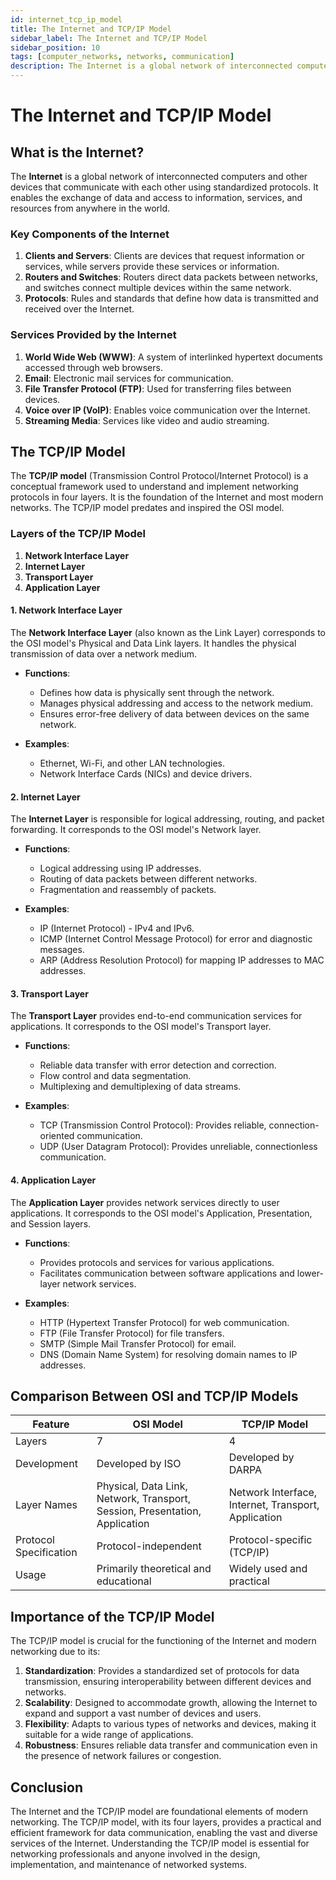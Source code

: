 ```yaml
---
id: internet_tcp_ip_model
title: The Internet and TCP/IP Model
sidebar_label: The Internet and TCP/IP Model
sidebar_position: 10
tags: [computer_networks, networks, communication]
description: The Internet is a global network of interconnected computers and other devices that communicate with each other using standardized protocols.The TCP/IP model (Transmission Control Protocol/Internet Protocol) is a conceptual framework used to understand and implement networking protocols in four layers.
---
```

# The Internet and TCP/IP Model

## What is the Internet?

The **Internet** is a global network of interconnected computers and other devices that communicate with each other using standardized protocols. It enables the exchange of data and access to information, services, and resources from anywhere in the world.

### Key Components of the Internet

1. **Clients and Servers**: Clients are devices that request information or services, while servers provide these services or information.
2. **Routers and Switches**: Routers direct data packets between networks, and switches connect multiple devices within the same network.
3. **Protocols**: Rules and standards that define how data is transmitted and received over the Internet.

### Services Provided by the Internet

1. **World Wide Web (WWW)**: A system of interlinked hypertext documents accessed through web browsers.
2. **Email**: Electronic mail services for communication.
3. **File Transfer Protocol (FTP)**: Used for transferring files between devices.
4. **Voice over IP (VoIP)**: Enables voice communication over the Internet.
5. **Streaming Media**: Services like video and audio streaming.

## The TCP/IP Model

The **TCP/IP model** (Transmission Control Protocol/Internet Protocol) is a conceptual framework used to understand and implement networking protocols in four layers. It is the foundation of the Internet and most modern networks. The TCP/IP model predates and inspired the OSI model.

### Layers of the TCP/IP Model

1. **Network Interface Layer**
2. **Internet Layer**
3. **Transport Layer**
4. **Application Layer**

#### 1. Network Interface Layer

The **Network Interface Layer** (also known as the Link Layer) corresponds to the OSI model's Physical and Data Link layers. It handles the physical transmission of data over a network medium.

- **Functions**:
  - Defines how data is physically sent through the network.
  - Manages physical addressing and access to the network medium.
  - Ensures error-free delivery of data between devices on the same network.

- **Examples**:
  - Ethernet, Wi-Fi, and other LAN technologies.
  - Network Interface Cards (NICs) and device drivers.

#### 2. Internet Layer

The **Internet Layer** is responsible for logical addressing, routing, and packet forwarding. It corresponds to the OSI model's Network layer.

- **Functions**:
  - Logical addressing using IP addresses.
  - Routing of data packets between different networks.
  - Fragmentation and reassembly of packets.

- **Examples**:
  - IP (Internet Protocol) - IPv4 and IPv6.
  - ICMP (Internet Control Message Protocol) for error and diagnostic messages.
  - ARP (Address Resolution Protocol) for mapping IP addresses to MAC addresses.

#### 3. Transport Layer

The **Transport Layer** provides end-to-end communication services for applications. It corresponds to the OSI model's Transport layer.

- **Functions**:
  - Reliable data transfer with error detection and correction.
  - Flow control and data segmentation.
  - Multiplexing and demultiplexing of data streams.

- **Examples**:
  - TCP (Transmission Control Protocol): Provides reliable, connection-oriented communication.
  - UDP (User Datagram Protocol): Provides unreliable, connectionless communication.

#### 4. Application Layer

The **Application Layer** provides network services directly to user applications. It corresponds to the OSI model's Application, Presentation, and Session layers.

- **Functions**:
  - Provides protocols and services for various applications.
  - Facilitates communication between software applications and lower-layer network services.

- **Examples**:
  - HTTP (Hypertext Transfer Protocol) for web communication.
  - FTP (File Transfer Protocol) for file transfers.
  - SMTP (Simple Mail Transfer Protocol) for email.
  - DNS (Domain Name System) for resolving domain names to IP addresses.

## Comparison Between OSI and TCP/IP Models

| Feature                     | OSI Model                      | TCP/IP Model             |
|-----------------------------|--------------------------------|--------------------------|
| Layers                      | 7                              | 4                        |
| Development                 | Developed by ISO               | Developed by DARPA       |
| Layer Names                 | Physical, Data Link, Network, Transport, Session, Presentation, Application | Network Interface, Internet, Transport, Application |
| Protocol Specification      | Protocol-independent           | Protocol-specific (TCP/IP)|
| Usage                       | Primarily theoretical and educational | Widely used and practical |

## Importance of the TCP/IP Model

The TCP/IP model is crucial for the functioning of the Internet and modern networking due to its:

1. **Standardization**: Provides a standardized set of protocols for data transmission, ensuring interoperability between different devices and networks.
2. **Scalability**: Designed to accommodate growth, allowing the Internet to expand and support a vast number of devices and users.
3. **Flexibility**: Adapts to various types of networks and devices, making it suitable for a wide range of applications.
4. **Robustness**: Ensures reliable data transfer and communication even in the presence of network failures or congestion.

## Conclusion

The Internet and the TCP/IP model are foundational elements of modern networking. The TCP/IP model, with its four layers, provides a practical and efficient framework for data communication, enabling the vast and diverse services of the Internet. Understanding the TCP/IP model is essential for networking professionals and anyone involved in the design, implementation, and maintenance of networked systems.
